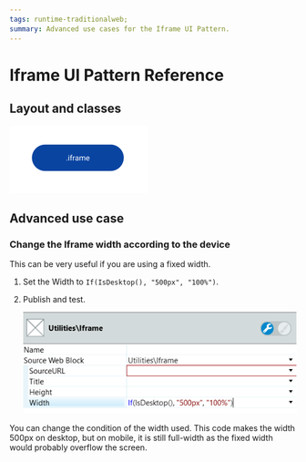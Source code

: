 ```yaml
---
tags: runtime-traditionalweb; 
summary: Advanced use cases for the Iframe UI Pattern.
---
```


# Iframe UI Pattern Reference

## Layout and classes

![](<images/iframe-image-3.png>)

## Advanced use case

### Change the Iframe width according to the device

This can be very useful if you are using a fixed width.

1. Set the Width to `If(IsDesktop(), "500px", "100%")`.

1. Publish and test.

    ![](<images/iframe-image-4.png>)

You can change the condition of the width used. This code makes the width 500px on desktop, but on mobile, it is still full-width as the fixed width would probably overflow the screen.
